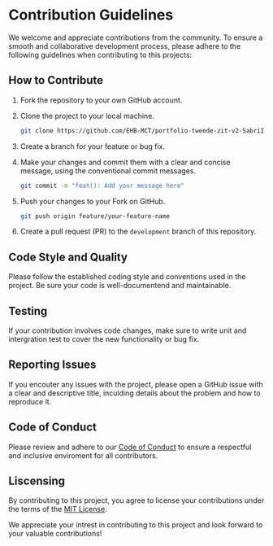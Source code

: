 # Contribution Guidelines

We welcome and appreciate contributions from the community. To ensure a 
smooth and collaborative development process, please adhere to the following
guidelines when contributing to this projects: 

## How to Contribute

1. Fork the repository to your own GitHub account.
   
2. Clone the project to your local machine.
   
   ```bash
   git clone https://github.com/EHB-MCT/portfolio-tweede-zit-v2-SabriImnadine.git
   ```

3. Create a branch for your feature or bug fix.
   
4. Make your changes and commit them with a clear and concise message,
   using the conventional commit messages.

   ```bash
   git commit -m "feat(): Add your message here"
   ```

5. Push your changes to your Fork on GitHub.
   
   ```bash
   git push origin feature/your-feature-name
   ```

6. Create a pull request (PR) to the `development` branch of this repository.
   
## Code Style and Quality

Please follow the established coding style and conventions used in 
the project. Be sure your code is well-documentend and maintainable.

## Testing

If your contribution involves code changes, make sure to write unit and 
intergration test to cover the new functionality or bug fix.

## Reporting Issues

If you encouter any issues with the project, please open a GitHub issue
with a clear and descriptive title, inculding details about the problem and
how to reproduce it.

## Code of Conduct

Please review and adhere to our [Code of Conduct](CODE_OF_CONDUCT) to ensure
a respectful and inclusive enviroment for all contributors.

## Liscensing

By contributing to this project, you agree to license your contributions
under the terms of the [MIT License](License).

We appreciate your intrest in contributing to this project and look forward
to your valuable contributions! 
```